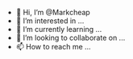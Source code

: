- 👋 Hi, I’m @Markcheap
- 👀 I’m interested in ...
- 🌱 I’m currently learning ...
- 💞️ I’m looking to collaborate on ...
- 📫 How to reach me ...

<!---
Markcheap/Markcheap is a ✨ special ✨ repository because its `README.md` (this file) appears on your GitHub profile.
You can click the Preview link to take a look at your changes.
--->
